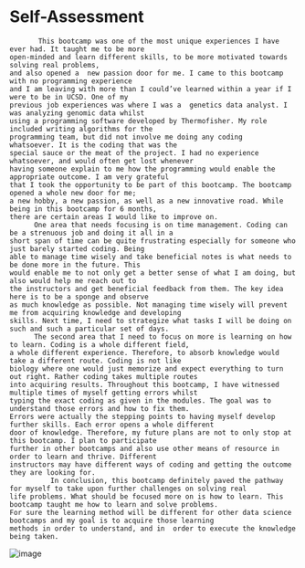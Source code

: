 # Self-Assessment
           This bootcamp was one of the most unique experiences I have ever had. It taught me to be more 
    open-minded and learn different skills, to be more motivated towards solving real problems, 
    and also opened a  new passion door for me. I came to this bootcamp with no programming experience 
    and I am leaving with more than I could’ve learned within a year if I were to be in UCSD. One of my 
    previous job experiences was where I was a  genetics data analyst. I was analyzing genomic data whilst 
    using a programming software developed by Thermofisher. My role included writing algorithms for the 
    programming team, but did not involve me doing any coding    whatsoever. It is the coding that was the 
    special sauce or the meat of the project. I had no experience whatsoever, and would often get lost whenever 
    having someone explain to me how the programming would enable the appropriate outcome. I am very grateful 
    that I took the opportunity to be part of this bootcamp. The bootcamp opened a whole new door for me;
    a new hobby, a new passion, as well as a new innovative road. While being in this bootcamp for 6 months,
    there are certain areas I would like to improve on.
	      One area that needs focusing is on time management. Coding can be a strenuous job and doing it all in a 
    short span of time can be quite frustrating especially for someone who just barely started coding. Being 
    able to manage time wisely and take beneficial notes is what needs to be done more in the future. This 
    would enable me to not only get a better sense of what I am doing, but also would help me reach out to 
    the instructors and get beneficial feedback from them. The key idea here is to be a sponge and observe 
    as much knowledge as possible. Not managing time wisely will prevent me from acquiring knowledge and developing
    skills. Next time, I need to strategize what tasks I will be doing on such and such a particular set of days. 
	      The second area that I need to focus on more is learning on how to learn. Coding is a whole different field, 
    a whole different experience. Therefore, to absorb knowledge would take a different route. Coding is not like
    biology where one would just memorize and expect everything to turn out right. Rather coding takes multiple routes
    into acquiring results. Throughout this bootcamp, I have witnessed multiple times of myself getting errors whilst
    typing the exact coding as given in the modules. The goal was to understand those errors and how to fix them. 
    Errors were actually the stepping points to having myself develop further skills. Each error opens a whole different
    door of knowledge. Therefore, my future plans are not to only stop at this bootcamp. I plan to participate 
    further in other bootcamps and also use other means of resource in order to learn and thrive. Different 
    instructors may have different ways of coding and getting the outcome they are looking for. 
              In conclusion, this bootcamp definitely paved the pathway for myself to take upon further challenges on solving real 
    life problems. What should be focused more on is how to learn. This bootcamp taught me how to learn and solve problems. 
    For sure the learning method will be different for other data science bootcamps and my goal is to acquire those learning
    methods in order to understand, and in  order to execute the knowledge being taken. 

![image](https://user-images.githubusercontent.com/94254736/167330058-60e39cd1-d14c-4c1f-9b39-d6bca9382c91.png)
